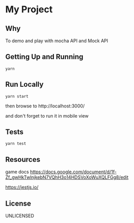 # My Project

## Why
To demo and play with mocha API and Mock API

## Getting Up and Running

`yarn`

## Run Locally

`yarn start`

then browse to 
http://localhost:3000/

and don't forget to run it in mobile view

## Tests

`yarn test`


## Resources
game docs https://docs.google.com/document/d/1f-Zf_gwHkTwlnjkebN7VQhH3o14HDSVoXoWuXQLFGg8/edit

https://jestjs.io/

## License
UNLICENSED


